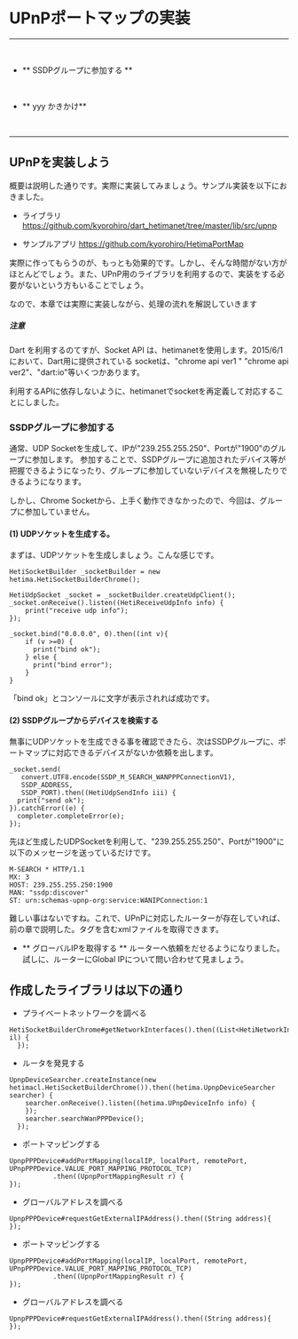 # UPnPポートマップの実装
<hr>
<br>


* ** SSDPグループに参加する **

<br>

* ** yyy かきかけ**


<br>
<hr>



## UPnPを実装しよう

概要は説明した通りです。実際に実装してみましょう。サンプル実装を以下におきました。

* ライブラリ
  https://github.com/kyorohiro/dart_hetimanet/tree/master/lib/src/upnp

* サンプルアプリ
  https://github.com/kyorohiro/HetimaPortMap


実際に作ってもらうのが、もっとも効果的です。しかし、そんな時間がない方がほとんどでしょう。また、UPnP用のライブラリを利用するので、実装をする必要がないという方もいることでしょう。

なので、本章では実際に実装しながら、処理の流れを解説していきます

##### 注意
Dart を利用するのてすが、Socket API は、hetimanetを使用します。2015/6/1において、Dart用に提供されている socketは、"chrome api ver1 " "chrome api ver2"、"dart:io"等いくつかあります。

利用するAPIに依存しないように、hetimanetでsocketを再定義して対応することにしました。


### SSDPグループに参加する

通常、UDP Socketを生成して、IPが"239.255.255.250"、Portが"1900"のグループに参加します。
参加することで、SSDPグループに追加されたデバイス等が把握できるようになったり、グループに参加していないデバイスを無視したりできるようになります。

しかし、Chrome Socketから、上手く動作できなかったので、今回は、グループに参加していません。


#### **(1) UDPソケットを生成する。**

まずは、UDPソケットを生成しましょう。こんな感じです。
```
HetiSocketBuilder _socketBuilder = new hetima.HetiSocketBuilderChrome();

HetiUdpSocket _socket = _socketBuilder.createUdpClient();
_socket.onReceive().listen((HetiReceiveUdpInfo info) {
    print("receive udp info");
});

_socket.bind("0.0.0.0", 0).then((int v){
    if (v >=0) {
      print("bind ok");
    } else {
      print("bind error");
    }
}

```

「bind ok」とコンソールに文字が表示されれば成功です。


#### **(2) SSDPグループからデバイスを検索する**

無事にUDPソケットを生成できる事を確認できたら、次はSSDPグループに、ポートマップに対応できるデバイスがないか依頼を出します。

```
_socket.send(
   convert.UTF8.encode(SSDP_M_SEARCH_WANPPPConnectionV1), 
   SSDP_ADDRESS,
   SSDP_PORT).then((HetiUdpSendInfo iii) {
  print("send ok");
}).catchError((e) {
  completer.completeError(e);
});
```

先ほど生成したUDPSocketを利用して、"239.255.255.250"、Portが"1900"に
以下のメッセージを送っているだけです。
```
M-SEARCH * HTTP/1.1
MX: 3
HOST: 239.255.255.250:1900
MAN: "ssdp:discover"
ST: urn:schemas-upnp-org:service:WANIPConnection:1
```

難しい事はないですね。これで、UPnPに対応したルーターが存在していれば、前の章で説明した。<controlURL>タグを含むxmlファイルを取得できます。


* ** グローバルIPを取得する **
ルーターへ依頼をだせるようになりました。試しに、ルーターにGlobal IPについて問い合わせて見ましょう。




## 作成したライブラリは以下の通り
* プライベートネットワークを調べる
```
HetiSocketBuilderChrome#getNetworkInterfaces().then((List<HetiNetworkInterface> il) {
  });
```

* ルータを発見する
```
UpnpDeviceSearcher.createInstance(new hetimacl.HetiSocketBuilderChrome()).then((hetima.UpnpDeviceSearcher searcher) {
    searcher.onReceive().listen((hetima.UPnpDeviceInfo info) {
    });
    searcher.searchWanPPPDevice();
  });
```

* ポートマッピングする
```
UpnpPPPDevice#addPortMapping(localIP, localPort, remotePort, UPnpPPPDevice.VALUE_PORT_MAPPING_PROTOCOL_TCP)
           .then((UpnpPortMappingResult r) {
});
```

* グローバルアドレスを調べる
```
UpnpPPPDevice#requestGetExternalIPAddress().then((String address){
});
```




* ポートマッピングする
```
UpnpPPPDevice#addPortMapping(localIP, localPort, remotePort, UPnpPPPDevice.VALUE_PORT_MAPPING_PROTOCOL_TCP)
           .then((UpnpPortMappingResult r) {
});
```

* グローバルアドレスを調べる
```
UpnpPPPDevice#requestGetExternalIPAddress().then((String address){
});
```



